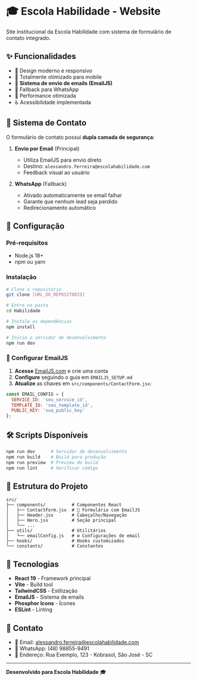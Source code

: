 # 🎓 Escola Habilidade - Website

Site institucional da Escola Habilidade com sistema de formulário de contato integrado.

## ✨ Funcionalidades

- 🎨 Design moderno e responsivo
- 📱 Totalmente otimizado para mobile
- 📧 **Sistema de envio de emails (EmailJS)**
- 💬 Fallback para WhatsApp
- 🚀 Performance otimizada
- ♿ Acessibilidade implementada

## 📧 Sistema de Contato

O formulário de contato possui **dupla camada de segurança**:

1. **Envio por Email** (Principal)
   - Utiliza EmailJS para envio direto
   - Destino: `alessandro.ferreira@escolahabilidade.com`
   - Feedback visual ao usuário

2. **WhatsApp** (Fallback)
   - Ativado automaticamente se email falhar
   - Garante que nenhum lead seja perdido
   - Redirecionamento automático

## 🚀 Configuração

### Pré-requisitos
- Node.js 18+ 
- npm ou yarn

### Instalação
```bash
# Clone o repositório
git clone [URL_DO_REPOSITORIO]

# Entre na pasta
cd Habilidade

# Instale as dependências
npm install

# Inicie o servidor de desenvolvimento
npm run dev
```

### 📧 Configurar EmailJS

1. **Acesse** [EmailJS.com](https://emailjs.com) e crie uma conta
2. **Configure** seguindo o guia em `EMAILJS_SETUP.md`
3. **Atualize** as chaves em `src/components/ContactForm.jsx`:

```javascript
const EMAIL_CONFIG = {
  SERVICE_ID: 'seu_service_id',
  TEMPLATE_ID: 'seu_template_id', 
  PUBLIC_KEY: 'sua_public_key'
};
```

## 🛠️ Scripts Disponíveis

```bash
npm run dev      # Servidor de desenvolvimento
npm run build    # Build para produção
npm run preview  # Preview do build
npm run lint     # Verificar código
```

## 📁 Estrutura do Projeto

```
src/
├── components/          # Componentes React
│   ├── ContactForm.jsx  # 📧 Formulário com EmailJS
│   ├── Header.jsx       # Cabeçalho/Navegação
│   ├── Hero.jsx         # Seção principal
│   └── ...
├── utils/               # Utilitários
│   └── emailConfig.js   # ⚙️ Configurações de email
├── hooks/               # Hooks customizados
└── constants/           # Constantes
```

## 🔧 Tecnologias

- **React 19** - Framework principal
- **Vite** - Build tool
- **TailwindCSS** - Estilização
- **EmailJS** - Sistema de emails
- **Phosphor Icons** - Ícones
- **ESLint** - Linting

## 📱 Contato

- 📧 Email: alessandro.ferreira@escolahabilidade.com
- 📱 WhatsApp: (48) 98855-9491
- 📍 Endereço: Rua Exemplo, 123 - Kobrasol, São José - SC

---

**Desenvolvido para Escola Habilidade** 🎓
